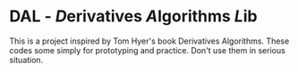 # DAL - *D*erivatives *A*lgorithms *L*ib

This is a project inspired by Tom Hyer's book Derivatives Algorithms. These codes some simply for prototyping and practice. Don't use them in serious situation.